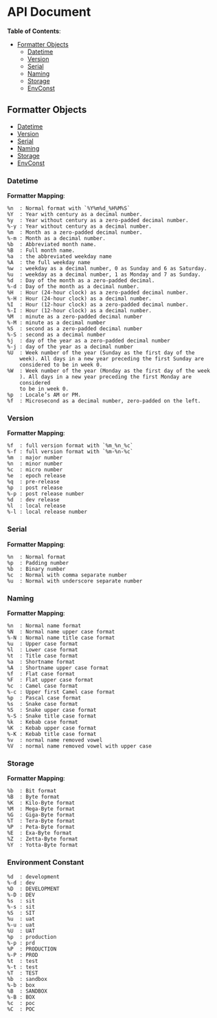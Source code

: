 # API Document

**Table of Contents**:

- [Formatter Objects](#formatter-objects)
  - [Datetime](#datetime)
  - [Version](#version)
  - [Serial](#serial)
  - [Naming](#naming)
  - [Storage](#storage)
  - [EnvConst](#environment-constant)

## Formatter Objects

- [Datetime](#datetime)
- [Version](#version)
- [Serial](#serial)
- [Naming](#naming)
- [Storage](#storage)
- [EnvConst](#environment-constant)

### Datetime

**Formatter Mapping**:

```text
%n  : Normal format with `%Y%m%d_%H%M%S`
%Y  : Year with century as a decimal number.
%y  : Year without century as a zero-padded decimal number.
%-y : Year without century as a decimal number.
%m  : Month as a zero-padded decimal number.
%-m : Month as a decimal number.
%b  : Abbreviated month name.
%B  : Full month name.
%a  : the abbreviated weekday name
%A  : the full weekday name
%w  : weekday as a decimal number, 0 as Sunday and 6 as Saturday.
%u  : weekday as a decimal number, 1 as Monday and 7 as Sunday.
%d  : Day of the month as a zero-padded decimal.
%-d : Day of the month as a decimal number.
%H  : Hour (24-hour clock) as a zero-padded decimal number.
%-H : Hour (24-hour clock) as a decimal number.
%I  : Hour (12-hour clock) as a zero-padded decimal number.
%-I : Hour (12-hour clock) as a decimal number.
%M  : minute as a zero-padded decimal number
%-M : minute as a decimal number
%S  : second as a zero-padded decimal number
%-S : second as a decimal number
%j  : day of the year as a zero-padded decimal number
%-j : day of the year as a decimal number
%U  : Week number of the year (Sunday as the first day of the
    week). All days in a new year preceding the first Sunday are
    considered to be in week 0.
%W  : Week number of the year (Monday as the first day of the week
    ). All days in a new year preceding the first Monday are
    considered
    to be in week 0.
%p  : Locale’s AM or PM.
%f  : Microsecond as a decimal number, zero-padded on the left.
```

### Version

**Formatter Mapping**:

```text
%f  : full version format with `%m_%n_%c`
%-f : full version format with `%m-%n-%c`
%m  : major number
%n  : minor number
%c  : micro number
%e  : epoch release
%q  : pre-release
%p  : post release
%-p : post release number
%d  : dev release
%l  : local release
%-l : local release number
```

### Serial

**Formatter Mapping**:

```text
%n  : Normal format
%p  : Padding number
%b  : Binary number
%c  : Normal with comma separate number
%u  : Normal with underscore separate number
```

### Naming

**Formatter Mapping**:

```text
%n  : Normal name format
%N  : Normal name upper case format
%-N : Normal name title case format
%u  : Upper case format
%l  : Lower case format
%t  : Title case format
%a  : Shortname format
%A  : Shortname upper case format
%f  : Flat case format
%F  : Flat upper case format
%c  : Camel case format
%-c : Upper first Camel case format
%p  : Pascal case format
%s  : Snake case format
%S  : Snake upper case format
%-S : Snake title case format
%k  : Kebab case format
%K  : Kebab upper case format
%-K : Kebab title case format
%v  : normal name removed vowel
%V  : normal name removed vowel with upper case
```

### Storage

**Formatter Mapping**:

```text
%b  : Bit format
%B  : Byte format
%K  : Kilo-Byte format
%M  : Mega-Byte format
%G  : Giga-Byte format
%T  : Tera-Byte format
%P  : Peta-Byte format
%E  : Exa-Byte format
%Z  : Zetta-Byte format
%Y  : Yotta-Byte format
```

### Environment Constant

```text
%d  : development
%-d : dev
%D  : DEVELOPMENT
%-D : DEV
%s  : sit
%-s : sit
%S  : SIT
%u  : uat
%-u : uat
%U  : UAT
%p  : production
%-p : prd
%P  : PRODUCTION
%-P : PROD
%t  : test
%-t : test
%T  : TEST
%b  : sandbox
%-b : box
%B  : SANDBOX
%-B : BOX
%c  : poc
%C  : POC
```
